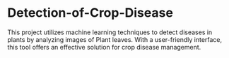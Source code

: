 # Detection-of-Crop-Disease

This project utilizes machine learning techniques to detect diseases in plants by analyzing images of Plant leaves. With a user-friendly interface, this tool offers an effective solution for crop disease management.

